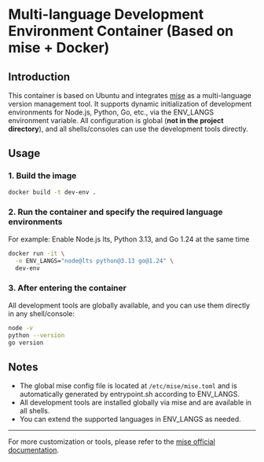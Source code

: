 # Multi-language Development Environment Container (Based on mise + Docker)

## Introduction
This container is based on Ubuntu and integrates [mise](https://github.com/jdx/mise) as a multi-language version management tool. It supports dynamic initialization of development environments for Node.js, Python, Go, etc., via the ENV_LANGS environment variable. All configuration is global (**not in the project directory**), and all shells/consoles can use the development tools directly.

## Usage

### 1. Build the image
```sh
docker build -t dev-env .
```

### 2. Run the container and specify the required language environments
For example: Enable Node.js lts, Python 3.13, and Go 1.24 at the same time
```sh
docker run -it \
  -e ENV_LANGS="node@lts python@3.13 go@1.24" \
  dev-env
```

### 3. After entering the container
All development tools are globally available, and you can use them directly in any shell/console:
```sh
node -v
python --version
go version
```

## Notes
- The global mise config file is located at `/etc/mise/mise.toml` and is automatically generated by entrypoint.sh according to ENV_LANGS.
- All development tools are installed globally via mise and are available in all shells.
- You can extend the supported languages in ENV_LANGS as needed.

---
For more customization or tools, please refer to the [mise official documentation](https://github.com/jdx/mise).